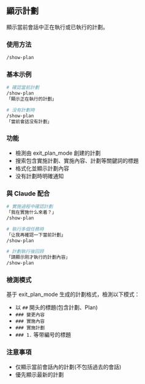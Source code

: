 ## 顯示計劃

顯示當前會話中正在執行或已執行的計劃。

### 使用方法

```bash
/show-plan
```

### 基本示例

```bash
# 確認當前計劃
/show-plan
「顯示正在執行的計劃」

# 没有計劃時
/show-plan
「當前會話没有計劃」
```

### 功能

- 檢測由 exit_plan_mode 創建的計劃
- 搜索包含實施計劃、實施內容、計劃等關鍵詞的標題
- 格式化並顯示計劃內容
- 没有計劃時明確通知

### 與 Claude 配合

```bash
# 實施過程中確認計劃
「我在實施什么來着？」
/show-plan

# 執行多個任務時
「让我再確認一下當前計劃」
/show-plan

# 計劃執行後回顾
「請顯示刚才執行的計劃內容」
/show-plan
```

### 檢測模式

基于 exit_plan_mode 生成的計劃格式，檢測以下模式：

- 以 `##` 開头的標題(包含計劃、Plan)
- `### 變更內容`
- `### 實施內容`
- `### 實施計劃`
- `### 1.` 等带編号的標題

### 注意事項

- 仅顯示當前會話內的計劃(不包括過去的會話)
- 優先顯示最新的計劃
